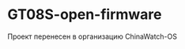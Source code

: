 # GT08S-open-firmware
Проект перенесен в организацию ChinaWatch-OS
<!--
## TODO:
- [X] Первичная инициализация железа (INT_BOOTLOADER)
- [x] Передача управления микроядру (EXT_KERNEL)
- [x] Загрузка драйверов устройств
- [x] Драйвер для вибромотора
- [ ] Драйвер для LCD (Модель ILI9341 240x240)
- [ ] Драйвер для сенсорной панели (Предположительно FT6236)
- [ ] Тест, рисуем прямоугольники :)
- [ ] Обработка нажатий на тачскрин
- [ ] Своя библиотека GDI, либо портировать Littlevgl (можно взять за основу [этот порт](https://github.com/littlevgl/lv_port_esp32_ili9341))
- [ ] Анимация зарядки (при подключении выключенного устройства)
- [ ] Драйвер для динамика
- [ ] Драйвер для микрофона
- [ ] Драйвер примитивной файловой системы
- [ ] В идеале, нужно написать загрузчик секции ROM, передать ей управление
- [ ] Попытатся впихнуть декодер JPG/PNG
- [ ] Попытатся впихнуть декодер MP3

И прочие вещи... Для начала надо всё вышеперечисленное реализовать.
-->
